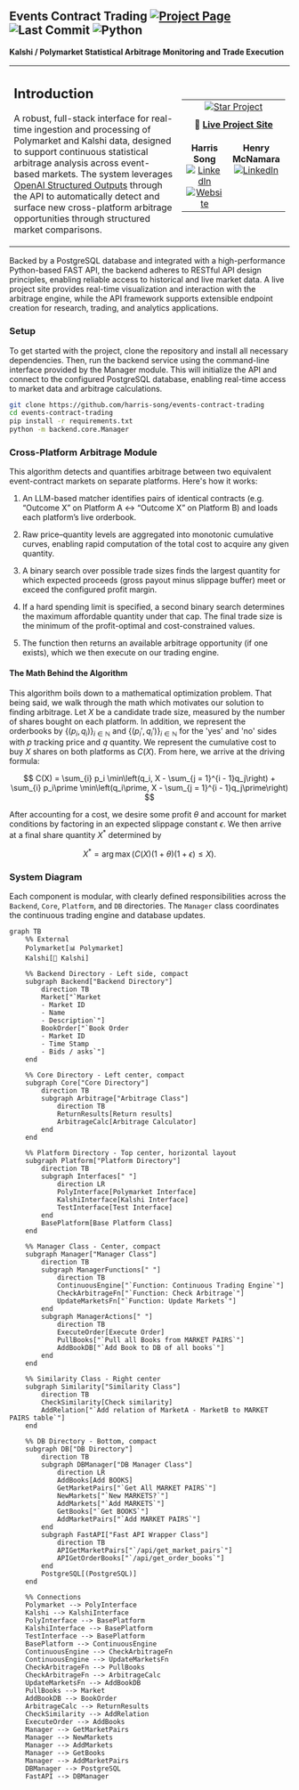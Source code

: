 ## **Events Contract Trading** [![Project Page](https://img.shields.io/badge/App-events--contract--trading-green?logo=google-chrome&logoColor=white)](https://harris-song.github.io/events-contract-trading) ![Last Commit](https://img.shields.io/github/last-commit/hmac213/event-contract-trading?color=blue) ![Python](https://img.shields.io/badge/Python-3.10-blue?logo=python&logoColor=white)




**Kalshi / Polymarket Statistical Arbitrage Monitoring and Trade Execution**
<table border="0" cellspacing="0" cellpadding="0" style="width: 100%";>
  <tr>
    <!-- LEFT COLUMN: Introduction -->
    <td valign="top" width="60%" cellpading="0">
      <h2>Introduction</h2>
      <p>
        A robust, full-stack interface for real-time ingestion and processing of Polymarket and Kalshi data, designed to support continuous statistical arbitrage analysis across event-based markets. The system leverages 
        <a href="https://platform.openai.com/docs/guides/structured-outputs?api-mode=chat">OpenAI Structured Outputs</a> 
        through the API to automatically detect and surface new cross-platform arbitrage opportunities through structured market comparisons.
      </p>
      <p>
      </p>
    </td>
    <td valign="center" align="center" width="40%">
      <table>
        <tr>
          <td colspan="3" align="center" style="padding-bottom: 10px;">
            <a href="https://github.com/hmac213/event-contract-trading/stargazers">
              <img src="https://img.shields.io/badge/Star%20Project-on%20GitHub-yellow?style=for-the-badge&logo=github" alt="Star Project" />
            </a>
          </td>
        </tr>
        <tr>
          <td colspan="3" align="center" style="padding-bottom: 20px;">
            🔗 <a href="https://harris-song.github.io/events-contract-trading"><strong>Live Project Site</strong></a>
          </td>
        </tr>
        <tr>
          <td align="center" valign="top">
            <b>Harris Song</b><br>
            <a href="https://www.linkedin.com/in/harris-song/">
              <img src="https://img.shields.io/badge/LinkedIn-blue?logo=linkedin&logoColor=white" alt="LinkedIn" />
            </a><br>
            <a href="https://harris-song.github.io">
              <img src="https://img.shields.io/badge/Website-harris--song.github.io-blue?logo=google-chrome&logoColor=white" alt="Website" />
            </a>
          </td>
          <td align="center" valign="top">
            <b>Henry McNamara</b><br>
            <a href="https://www.linkedin.com/in/hmac213/">
              <img src="https://img.shields.io/badge/LinkedIn-blue?logo=linkedin&logoColor=white" alt="LinkedIn" />
            </a>
          </td>
        </tr>
      </table>
    </td>
  </tr>
</table>
        Backed by a PostgreSQL database and integrated with a high-performance Python-based FAST API, the backend adheres to RESTful API design principles, enabling reliable access to historical and live market data. A live project site provides real-time visualization and interaction with the arbitrage engine, while the API framework supports extensible endpoint creation for research, trading, and analytics applications.

### Setup

To get started with the project, clone the repository and install all necessary dependencies. Then, run the backend service using the command-line interface provided by the Manager module. This will initialize the API and connect to the configured PostgreSQL database, enabling real-time access to market data and arbitrage calculations.

```bash
git clone https://github.com/harris-song/events-contract-trading
cd events-contract-trading
pip install -r requirements.txt
python -m backend.core.Manager
```

### Cross-Platform Arbitrage Module

This algorithm detects and quantifies arbitrage between two equivalent event-contract markets on separate platforms. Here's how it works:

1. An LLM-based matcher identifies pairs of identical contracts (e.g. “Outcome X” on Platform A ↔ “Outcome X” on Platform B) and loads each platform’s live orderbook.

2. Raw price–quantity levels are aggregated into monotonic cumulative curves, enabling rapid computation of the total cost to acquire any given quantity.

3. A binary search over possible trade sizes finds the largest quantity for which expected proceeds (gross payout minus slippage buffer) meet or exceed the configured profit margin.

4. If a hard spending limit is specified, a second binary search determines the maximum affordable quantity under that cap. The final trade size is the minimum of the profit-optimal and cost-constrained values.

5. The function then returns an available arbitrage opportunity (if one exists), which we then execute on our trading engine.

#### The Math Behind the Algorithm

This algorithm boils down to a mathematical optimization problem. That being said, we walk through the math which motivates our solution to finding arbitrage. Let $X$ be a candidate trade size, measured by the number of shares bought on each platform. In addition, we represent the orderbooks by $`\{(p_i, q_i)\}_{i \in \mathbb{N}}`$ and $`\{(p_i\prime, q_i\prime)\}_{i \in \mathbb{N}}`$ for the 'yes' and 'no' sides with $p$ tracking price and $q$ quantity. We represent the cumulative cost to buy $X$ shares on both platforms as $C(X)$. From here, we arrive at the driving formula:

$$
C(X) = \sum_{i} p_i \min\left(q_i, X - \sum_{j = 1}^{i - 1}q_j\right) + \sum_{i} p_i\prime \min\left(q_i\prime, X - \sum_{j = 1}^{i - 1}q_j\prime\right)
$$

After accounting for a cost, we desire some profit $\theta$ and account for market conditions by factoring in an expected slippage constant $\epsilon$. We then arrive at a final share quantity $X^{*}$ determined by

$$
X^{*} = \arg\max\left(C(X)(1 + \theta)(1 + \epsilon) \leq X\right).
$$

### System Diagram
Each component is modular, with clearly defined responsibilities across the `Backend`, `Core`, `Platform`, and `DB` directories. The `Manager` class coordinates the continuous trading engine and database updates.


```mermaid
graph TB
    %% External
    Polymarket[📊 Polymarket]
    Kalshi[🎯 Kalshi]
    
    %% Backend Directory - Left side, compact
    subgraph Backend["Backend Directory"]
        direction TB
        Market["`Market
        - Market ID
        - Name
        - Description`"]
        BookOrder["`Book Order
        - Market ID
        - Time Stamp
        - Bids / asks`"]
    end
    
    %% Core Directory - Left center, compact
    subgraph Core["Core Directory"]
        direction TB
        subgraph Arbitrage["Arbitrage Class"]
            direction TB
            ReturnResults[Return results]
            ArbitrageCalc[Arbitrage Calculator]
        end
    end
    
    %% Platform Directory - Top center, horizontal layout
    subgraph Platform["Platform Directory"]
        direction TB
        subgraph Interfaces[" "]
            direction LR
            PolyInterface[Polymarket Interface]
            KalshiInterface[Kalshi Interface]
            TestInterface[Test Interface]
        end
        BasePlatform[Base Platform Class]
    end
    
    %% Manager Class - Center, compact
    subgraph Manager["Manager Class"]
        direction TB
        subgraph ManagerFunctions[" "]
            direction TB
            ContinuousEngine["`Function: Continuous Trading Engine`"]
            CheckArbitrageFn["`Function: Check Arbitrage`"]
            UpdateMarketsFn["`Function: Update Markets`"]
        end
        subgraph ManagerActions[" "]
            direction TB
            ExecuteOrder[Execute Order]
            PullBooks["`Pull all Books from MARKET PAIRS`"]
            AddBookDB["`Add Book to DB of all books`"]
        end
    end
    
    %% Similarity Class - Right center
    subgraph Similarity["Similarity Class"]
        direction TB
        CheckSimilarity[Check similarity]
        AddRelation["`Add relation of MarketA - MarketB to MARKET PAIRS table`"]
    end
    
    %% DB Directory - Bottom, compact
    subgraph DB["DB Directory"]
        direction TB
        subgraph DBManager["DB Manager Class"]
            direction LR
            AddBooks[Add BOOKS]
            GetMarketPairs["`Get All MARKET PAIRS`"]
            NewMarkets["`New MARKETS?`"]
            AddMarkets["`Add MARKETS`"]
            GetBooks["`Get BOOKS`"]
            AddMarketPairs["`Add MARKET PAIRS`"]
        end
        subgraph FastAPI["Fast API Wrapper Class"]
            direction TB
            APIGetMarketPairs["`/api/get_market_pairs`"]
            APIGetOrderBooks["`/api/get_order_books`"]
        end
        PostgreSQL[(PostgreSQL)]
    end
    
    %% Connections
    Polymarket --> PolyInterface
    Kalshi --> KalshiInterface
    PolyInterface --> BasePlatform
    KalshiInterface --> BasePlatform
    TestInterface --> BasePlatform
    BasePlatform --> ContinuousEngine
    ContinuousEngine --> CheckArbitrageFn
    ContinuousEngine --> UpdateMarketsFn
    CheckArbitrageFn --> PullBooks
    CheckArbitrageFn --> ArbitrageCalc
    UpdateMarketsFn --> AddBookDB
    PullBooks --> Market
    AddBookDB --> BookOrder
    ArbitrageCalc --> ReturnResults
    CheckSimilarity --> AddRelation
    ExecuteOrder --> AddBooks
    Manager --> GetMarketPairs
    Manager --> NewMarkets
    Manager --> AddMarkets
    Manager --> GetBooks
    Manager --> AddMarketPairs
    DBManager --> PostgreSQL
    FastAPI --> DBManager
```

